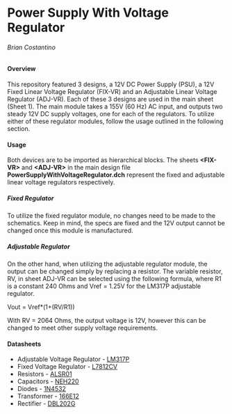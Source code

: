 # Power Supply With Voltage Regulator
###### Brian Costantino

#### Overview
This repository featured 3 designs, a 12V DC Power Supply (PSU), a 12V Fixed Linear Voltage Regulator (FIX-VR) and an Adjustable Linear Voltage Regulator (ADJ-VR). Each of these 3 designs are used in the main sheet (Sheet 1). The main module takes a 155V (60 Hz) AC input, and outputs two steady 12V DC supply voltages, one for each of the regulators. To utilize either of these regulator modules, follow the usage outlined in the following section.

#### Usage
Both devices are to be imported as hierarchical blocks. The sheets __\<FIX-VR\>__ and __\<ADJ-VR\>__ in the main design file __PowerSupplyWithVoltageRegulator.dch__ represent the fixed and adjustable linear voltage regulators respectively.

##### Fixed Regulator
To utilize the fixed regulator module, no changes need to be made to the schematics. Keep in mind, the specs are fixed and the 12V output cannot be changed once this module is manufactured. 

##### Adjustable Regulator
On the other hand, when utilizing the adjustable regulator module, the output can be changed simply by replacing a resistor. The variable resistor, RV, in sheet ADJ-VR can be selected using the following formula, where R1 is a constant 240 Ohms and Vref = 1.25V for the LM317P adjustable regulator.

Vout = Vref*(1+(RV/R1))

With RV = 2064 Ohms, the output voltage is 12V, however this can be changed to meet other supply voltage requirements.

#### Datasheets
- Adjustable Voltage Regulator - [LM317P](https://datasheets.diptrace.com/st_micro/CD00000455.pdf)
- Fixed Voltage Regulator - [L7812CV](https://datasheets.diptrace.com/st_micro/CD00000444.pdf)
- Resistors - [ALSR01](https://datasheets.diptrace.com/vishay/alsralvr.pdf)
- Capacitors - [NEH220](https://datasheets.diptrace.com/nte/nev_neh.pdf)
- Diodes - [1N4532](https://datasheets.diptrace.com/philips-nxp/1N4531.pdf)
- Transformer - [166E12](https://datasheets.diptrace.com/transformers/5c0018-19.pdf)
- Rectifier - [DBL202G](https://datasheets.diptrace.com/diodes_bridge/DBL201G%20SERIES_J15.pdf)